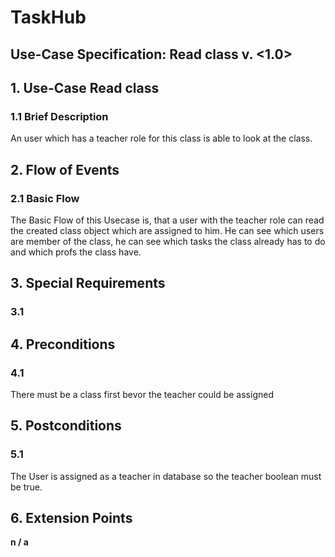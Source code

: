# TaskHub
## Use-Case Specification: Read class  v. <1.0>



## 1. Use-Case Read class

### 1.1 Brief Description

An user which has a teacher role for this class is able to look at the class.

## 2. Flow of Events

### 2.1 Basic Flow

The Basic Flow of this Usecase is, that a user with the teacher role can read the created class object which are assigned to him. He can see which users are member of the class, he can see which tasks the class already has to do and which profs the class have.

## 3. Special Requirements

### 3.1 <First Special Requirement>

## 4. Preconditions

### 4.1 <Create a class>
  There must be a class first bevor the teacher could be assigned

## 5. Postconditions

### 5.1 <Teacher is Assigned>
The User is assigned as a teacher in database so the teacher boolean must be true.
## 6. Extension Points

**n / a**
